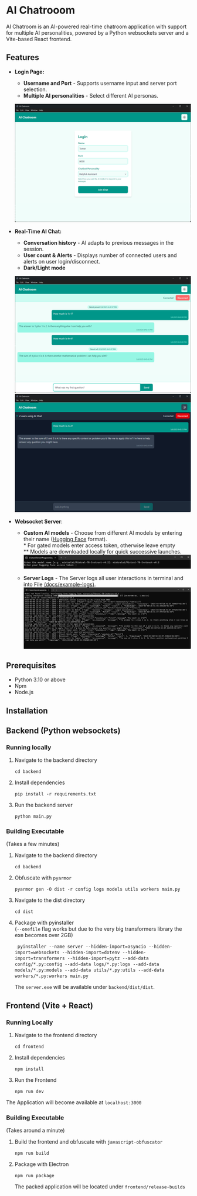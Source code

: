 # AI Chatrooom

AI Chatroom is an AI-powered real-time chatroom application with support for multiple AI personalities, powered by a Python websockets server and a Vite-based React frontend.

## Features

- **Login Page:**

  - **Username and Port** - Supports username input and server port selection.
  - **Multiple AI personalities** - Select different AI personas.

  ![Login Page](docs/screenshots/login-page.png)

- **Real-Time AI Chat:**

  - **Conversation history** - AI adapts to previous messages in the session.
  - **User count & Alerts** - Displays number of connected users and alerts on user login/disconnect.
  - **Dark/Light mode**

  ![Chat Example 1](docs/screenshots/chat-1.png)
  ![Chat Example 2](docs/screenshots/chat-2.png)

- **Websocket Server**:

  - **Custom AI models** - Choose from different AI models by entering their name ([Hugging Face](https://huggingface.co/models) format).  
    \* For gated models enter access token, otherwise leave empty  
    \*\* Models are downloaded locally for quick successive launches.
    ![Server Model](docs/screenshots/server-model.png)

  - **Server Logs** - The Server logs all user interactions in terminal and into File [(docs/example-logs)](example-logs.txt).
    ![Server Logs](docs/screenshots/server-logs.png)

## Prerequisites

- Python 3.10 or above
- Npm
- Node.js

## Installation

## Backend (Python websockets)

### Running locally

1. Navigate to the backend directory
   ```pwsh
   cd backend
   ```
2. Install dependencies
   ```pwsh
   pip install -r requirements.txt
   ```
3. Run the backend server
   ```pwsh
   python main.py
   ```

### Building Executable

(Takes a few minutes)

1.  Navigate to the backend directory

    ```pwsh
    cd backend
    ```

2.  Obfuscate with `pyarmor`

    ```pwsh
    pyarmor gen -O dist -r config logs models utils workers main.py
    ```

3.  Navigate to the dist directory

    ```pwsh
    cd dist
    ```

4.  Package with pyinstaller  
    (`--onefile` flag works but due to the very big transformers library the exe becomes over 2GB)
    ```pwsh
     pyinstaller --name server --hidden-import=asyncio --hidden-import=websockets --hidden-import=dotenv --hidden-import=transformers --hidden-import=pytz --add-data config/*.py:config --add-data logs/*.py:logs --add-data models/*.py:models --add-data utils/*.py:utils --add-data workers/*.py:workers main.py
    ```
    The `server.exe` will be available under `backend/dist/dist`.

## Frontend (Vite + React)

### Running Locally

1. Navigate to the frontend directory

   ```pwsh
   cd frontend
   ```

2. Install dependencies

   ```pwsh
   npm install
   ```

3. Run the Frontend

   ```pwsh
   npm run dev
   ```

The Application will become available at `localhost:3000`

### Building Executable

(Takes around a minute)

1. Build the frontend and obfuscate with `javascript-obfuscator`

   ```pwsh
   npm run build
   ```

2. Package with Electron
   ```pwsh
   npm run package
   ```
   The packed application will be located under `frontend/release-builds`
